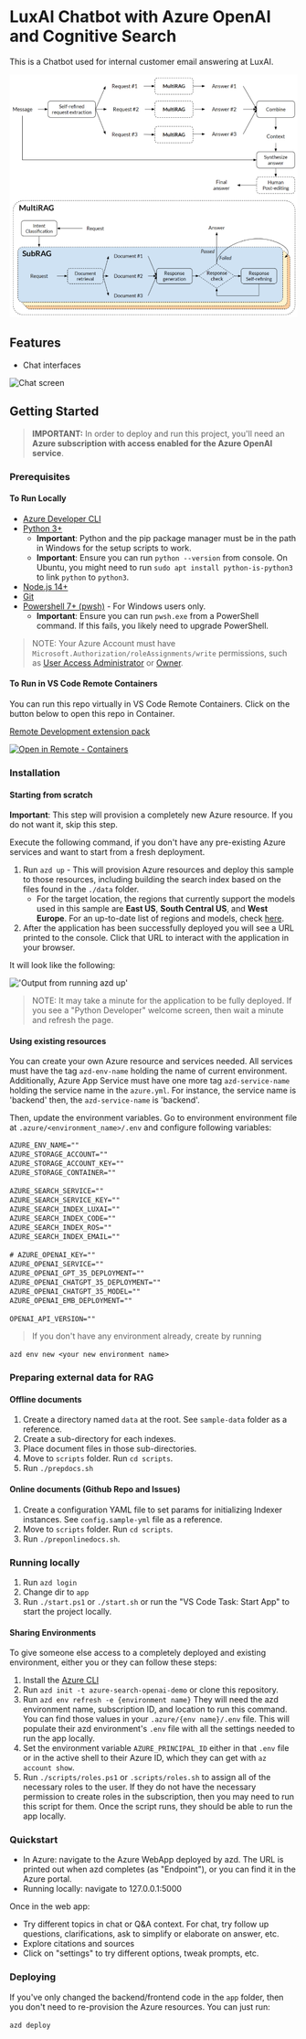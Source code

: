 # LuxAI Chatbot with Azure OpenAI and Cognitive Search

This is a Chatbot used for internal customer email answering at LuxAI.

![RAG Architecture](docs/MultiRAGArchitecture.png)

## Features

* Chat interfaces

![Chat screen](docs/chatscreen.png)

## Getting Started

> **IMPORTANT:** In order to deploy and run this project, you'll need an **Azure subscription with access enabled for the Azure OpenAI service**. 

### Prerequisites

#### To Run Locally

* [Azure Developer CLI](https://aka.ms/azure-dev/install)
* [Python 3+](https://www.python.org/downloads/)
  * **Important**: Python and the pip package manager must be in the path in Windows for the setup scripts to work.
  * **Important**: Ensure you can run `python --version` from console. On Ubuntu, you might need to run `sudo apt install python-is-python3` to link `python` to `python3`.
* [Node.js 14+](https://nodejs.org/en/download/)
* [Git](https://git-scm.com/downloads)
* [Powershell 7+ (pwsh)](https://github.com/powershell/powershell) - For Windows users only.
  * **Important**: Ensure you can run `pwsh.exe` from a PowerShell command. If this fails, you likely need to upgrade PowerShell.

>NOTE: Your Azure Account must have `Microsoft.Authorization/roleAssignments/write` permissions, such as [User Access Administrator](https://learn.microsoft.com/azure/role-based-access-control/built-in-roles#user-access-administrator) or [Owner](https://learn.microsoft.com/azure/role-based-access-control/built-in-roles#owner).  

#### To Run in VS Code Remote Containers

You can run this repo virtually in VS Code Remote Containers.  Click on the button below to open this repo in Container.

[Remote Development extension pack](https://marketplace.visualstudio.com/items?itemName=ms-vscode-remote.vscode-remote-extensionpack)

[![Open in Remote - Containers](https://img.shields.io/static/v1?style=for-the-badge&label=Remote%20-%20Containers&message=Open&color=blue&logo=visualstudiocode)](https://vscode.dev/redirect?url=vscode://ms-vscode-remote.remote-containers/cloneInVolume?url=https://github.com/trislee02/azure-search-openai)

### Installation

#### Starting from scratch

**Important**: This step will provision a completely new Azure resource. If you do not want it, skip this step.

Execute the following command, if you don't have any pre-existing Azure services and want to start from a fresh deployment.

1. Run `azd up` - This will provision Azure resources and deploy this sample to those resources, including building the search index based on the files found in the `./data` folder.
    * For the target location, the regions that currently support the models used in this sample are **East US**, **South Central US**, and **West Europe**. For an up-to-date list of regions and models, check [here](https://learn.microsoft.com/azure/cognitive-services/openai/concepts/models#model-summary-table-and-region-availability).
1. After the application has been successfully deployed you will see a URL printed to the console.  Click that URL to interact with the application in your browser.  

It will look like the following:

!['Output from running azd up'](assets/endpoint.png)

> NOTE: It may take a minute for the application to be fully deployed. If you see a "Python Developer" welcome screen, then wait a minute and refresh the page.

#### Using existing resources

You can create your own Azure resource and services needed. All services must have the tag `azd-env-name` holding the name of current environment. Additionally, Azure App Service must have one more tag `azd-service-name` holding the service name in the `azure.yml`. For instance, the service name is 'backend' then, the `azd-service-name` is 'backend'.

Then, update the environment variables. Go to environment environment file at `.azure/<environment_name>/.env` and configure following variables:
```
AZURE_ENV_NAME=""
AZURE_STORAGE_ACCOUNT=""
AZURE_STORAGE_ACCOUNT_KEY=""
AZURE_STORAGE_CONTAINER=""

AZURE_SEARCH_SERVICE=""
AZURE_SEARCH_SERVICE_KEY=""
AZURE_SEARCH_INDEX_LUXAI=""
AZURE_SEARCH_INDEX_CODE=""
AZURE_SEARCH_INDEX_ROS=""
AZURE_SEARCH_INDEX_EMAIL=""

# AZURE_OPENAI_KEY=""
AZURE_OPENAI_SERVICE=""
AZURE_OPENAI_GPT_35_DEPLOYMENT=""
AZURE_OPENAI_CHATGPT_35_DEPLOYMENT=""
AZURE_OPENAI_CHATGPT_35_MODEL=""
AZURE_OPENAI_EMB_DEPLOYMENT=""

OPENAI_API_VERSION=""
```

> If you don't have any environment already, create by running

```azd env new <your new environment name>```

### Preparing external data for RAG

#### Offline documents

1. Create a directory named `data` at the root. See `sample-data` folder as a reference.
1. Create a sub-directory for each indexes.
1. Place document files in those sub-directories.
1. Move to `scripts` folder. Run `cd scripts`.
1. Run `./prepdocs.sh`

#### Online documents (Github Repo and Issues)

1. Create a configuration YAML file to set params for initializing Indexer instances. See `config.sample-yml` file as a reference.
1. Move to `scripts` folder. Run `cd scripts`.
1. Run `./preponlinedocs.sh`.

### Running locally

1. Run `azd login`
2. Change dir to `app`
3. Run `./start.ps1` or `./start.sh` or run the "VS Code Task: Start App" to start the project locally.

#### Sharing Environments

To give someone else access to a completely deployed and existing environment,
either you or they can follow these steps:

1. Install the [Azure CLI](https://learn.microsoft.com/cli/azure/install-azure-cli)
1. Run `azd init -t azure-search-openai-demo` or clone this repository.
1. Run `azd env refresh -e {environment name}`
   They will need the azd environment name, subscription ID, and location to run this command. You can find those values in your `.azure/{env name}/.env` file.  This will populate their azd environment's `.env` file with all the settings needed to run the app locally.
1. Set the environment variable `AZURE_PRINCIPAL_ID` either in that `.env` file or in the active shell to their Azure ID, which they can get with `az account show`.
1. Run `./scripts/roles.ps1` or `.scripts/roles.sh` to assign all of the necessary roles to the user.  If they do not have the necessary permission to create roles in the subscription, then you may need to run this script for them. Once the script runs, they should be able to run the app locally.

### Quickstart

* In Azure: navigate to the Azure WebApp deployed by azd. The URL is printed out when azd completes (as "Endpoint"), or you can find it in the Azure portal.
* Running locally: navigate to 127.0.0.1:5000

Once in the web app:

* Try different topics in chat or Q&A context. For chat, try follow up questions, clarifications, ask to simplify or elaborate on answer, etc.
* Explore citations and sources
* Click on "settings" to try different options, tweak prompts, etc.

### Deploying

If you've only changed the backend/frontend code in the `app` folder, then you don't need to re-provision the Azure resources. You can just run:

```azd deploy```